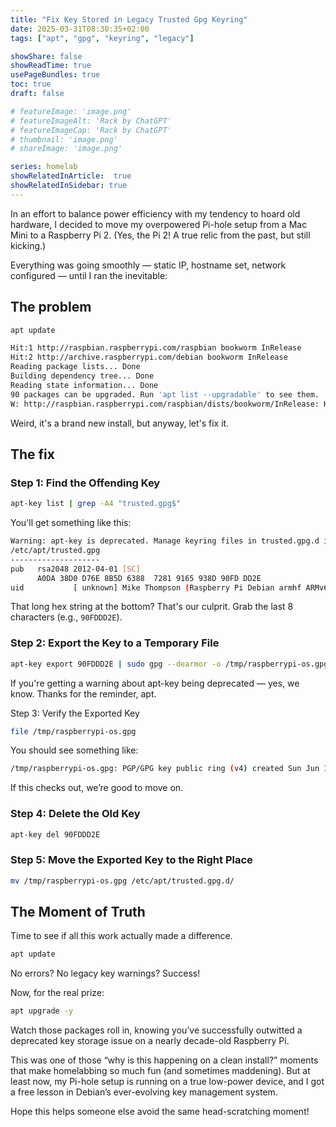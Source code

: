 ```yaml
---
title: "Fix Key Stored in Legacy Trusted Gpg Keyring"
date: 2025-03-31T08:30:35+02:00
tags: ["apt", "gpg", "keyring", "legacy"]

showShare: false
showReadTime: true
usePageBundles: true
toc: true
draft: false

# featureImage: 'image.png'
# featureImageAlt: 'Rack by ChatGPT'
# featureImageCap: 'Rack by ChatGPT'
# thumbnail: 'image.png'
# shareImage: 'image.png'

series: homelab
showRelatedInArticle:  true
showRelatedInSidebar: true
---
```


In an effort to balance power efficiency with my tendency to hoard old hardware, I decided to move my overpowered Pi-hole setup from a Mac Mini to a Raspberry Pi 2. (Yes, the Pi 2! A true relic from the past, but still kicking.)

Everything was going smoothly — static IP, hostname set, network configured — until I ran the inevitable:

## The problem

```bash
apt update
```

```bash
Hit:1 http://raspbian.raspberrypi.com/raspbian bookworm InRelease
Hit:2 http://archive.raspberrypi.com/debian bookworm InRelease
Reading package lists... Done
Building dependency tree... Done
Reading state information... Done
90 packages can be upgraded. Run 'apt list --upgradable' to see them.
W: http://raspbian.raspberrypi.com/raspbian/dists/bookworm/InRelease: Key is stored in legacy trusted.gpg keyring (/etc/apt/trusted.gpg), see the DEPRECATION section in apt-key(8) for details.
```

Weird, it's a brand new install, but anyway, let's fix it.

## The fix

### Step 1: Find the Offending Key

```bash
apt-key list | grep -A4 "trusted.gpg$"
```

You'll get something like this:

```bash
Warning: apt-key is deprecated. Manage keyring files in trusted.gpg.d instead (see apt-key(8)).
/etc/apt/trusted.gpg
--------------------
pub   rsa2048 2012-04-01 [SC]
      A0DA 38D0 D76E 8B5D 6388  7281 9165 938D 90FD DD2E
uid           [ unknown] Mike Thompson (Raspberry Pi Debian armhf ARMv6+VFP) <mpthompson@gmail.com>
```

That long hex string at the bottom? That's our culprit. Grab the last 8 characters (e.g., `90FDDD2E`).

### Step 2: Export the Key to a Temporary File

```bash
apt-key export 90FDDD2E | sudo gpg --dearmor -o /tmp/raspberrypi-os.gpg
```

If you're getting a warning about apt-key being deprecated — yes, we know. Thanks for the reminder, apt.

Step 3: Verify the Exported Key

```bash
file /tmp/raspberrypi-os.gpg
```

You should see something like:

```bash
/tmp/raspberrypi-os.gpg: PGP/GPG key public ring (v4) created Sun Jun 17 15:49:51 2012 RSA (Encrypt or Sign) 2048 bits MPI=0xabc2a41a70625f9f...
```

If this checks out, we’re good to move on.

### Step 4: Delete the Old Key

```bash
apt-key del 90FDDD2E
```

### Step 5: Move the Exported Key to the Right Place

```bash
mv /tmp/raspberrypi-os.gpg /etc/apt/trusted.gpg.d/
```

## The Moment of Truth

Time to see if all this work actually made a difference.

```bash
apt update
```

No errors? No legacy key warnings? Success!

Now, for the real prize:

```bash
apt upgrade -y
```

Watch those packages roll in, knowing you’ve successfully outwitted a deprecated key storage issue on a nearly decade-old Raspberry Pi.

This was one of those “why is this happening on a clean install?” moments that make homelabbing so much fun (and sometimes maddening). But at least now, my Pi-hole setup is running on a true low-power device, and I got a free lesson in Debian’s ever-evolving key management system.

Hope this helps someone else avoid the same head-scratching moment!